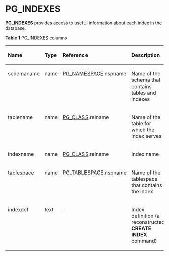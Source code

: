 # PG\_INDEXES<a name="EN-US_TOPIC_0289900118"></a>

**PG\_INDEXES**  provides access to useful information about each index in the database.

**Table  1**  PG\_INDEXES columns

<a name="en-us_topic_0283136863_en-us_topic_0237122420_en-us_topic_0059778184_tcfa108bac7b64a8cb3f05adfc9d9883b"></a>
<table><thead align="left"><tr id="en-us_topic_0283136863_en-us_topic_0237122420_en-us_topic_0059778184_r6aff571b6d2d4072aebf02e6b66d6465"><th class="cellrowborder" valign="top" width="24.64%" id="mcps1.2.5.1.1"><p id="en-us_topic_0283136863_en-us_topic_0237122420_en-us_topic_0059778184_a2d4c958170d248edb2383242b0af72f0"><a name="en-us_topic_0283136863_en-us_topic_0237122420_en-us_topic_0059778184_a2d4c958170d248edb2383242b0af72f0"></a><a name="en-us_topic_0283136863_en-us_topic_0237122420_en-us_topic_0059778184_a2d4c958170d248edb2383242b0af72f0"></a>Name</p>
</th>
<th class="cellrowborder" valign="top" width="13.639999999999999%" id="mcps1.2.5.1.2"><p id="en-us_topic_0283136863_en-us_topic_0237122420_en-us_topic_0059778184_a08484e0bf36946aa9364f82d3d7e634c"><a name="en-us_topic_0283136863_en-us_topic_0237122420_en-us_topic_0059778184_a08484e0bf36946aa9364f82d3d7e634c"></a><a name="en-us_topic_0283136863_en-us_topic_0237122420_en-us_topic_0059778184_a08484e0bf36946aa9364f82d3d7e634c"></a>Type</p>
</th>
<th class="cellrowborder" valign="top" width="30.86%" id="mcps1.2.5.1.3"><p id="en-us_topic_0283136863_en-us_topic_0237122420_en-us_topic_0059778184_abc5ab2ebe58f4c2bb17974545e86fac0"><a name="en-us_topic_0283136863_en-us_topic_0237122420_en-us_topic_0059778184_abc5ab2ebe58f4c2bb17974545e86fac0"></a><a name="en-us_topic_0283136863_en-us_topic_0237122420_en-us_topic_0059778184_abc5ab2ebe58f4c2bb17974545e86fac0"></a>Reference</p>
</th>
<th class="cellrowborder" valign="top" width="30.86%" id="mcps1.2.5.1.4"><p id="en-us_topic_0283136863_en-us_topic_0237122420_en-us_topic_0059778184_a6d2495ffc84543ed8687ddc51dd2d346"><a name="en-us_topic_0283136863_en-us_topic_0237122420_en-us_topic_0059778184_a6d2495ffc84543ed8687ddc51dd2d346"></a><a name="en-us_topic_0283136863_en-us_topic_0237122420_en-us_topic_0059778184_a6d2495ffc84543ed8687ddc51dd2d346"></a>Description</p>
</th>
</tr>
</thead>
<tbody><tr id="en-us_topic_0283136863_en-us_topic_0237122420_en-us_topic_0059778184_rb03900fd3807417885d8842e6a35495b"><td class="cellrowborder" valign="top" width="24.64%" headers="mcps1.2.5.1.1 "><p id="en-us_topic_0283136863_en-us_topic_0237122420_en-us_topic_0059778184_a0f0f6e9687164456a972f0fc0e9048b3"><a name="en-us_topic_0283136863_en-us_topic_0237122420_en-us_topic_0059778184_a0f0f6e9687164456a972f0fc0e9048b3"></a><a name="en-us_topic_0283136863_en-us_topic_0237122420_en-us_topic_0059778184_a0f0f6e9687164456a972f0fc0e9048b3"></a>schemaname</p>
</td>
<td class="cellrowborder" valign="top" width="13.639999999999999%" headers="mcps1.2.5.1.2 "><p id="en-us_topic_0283136863_en-us_topic_0237122420_en-us_topic_0059778184_ac81f516a24b7487bb6fb256b60047795"><a name="en-us_topic_0283136863_en-us_topic_0237122420_en-us_topic_0059778184_ac81f516a24b7487bb6fb256b60047795"></a><a name="en-us_topic_0283136863_en-us_topic_0237122420_en-us_topic_0059778184_ac81f516a24b7487bb6fb256b60047795"></a>name</p>
</td>
<td class="cellrowborder" valign="top" width="30.86%" headers="mcps1.2.5.1.3 "><p id="en-us_topic_0283136863_en-us_topic_0237122420_en-us_topic_0059778184_adfbd16f7ce72493dbd03bb18f9e94fd1"><a name="en-us_topic_0283136863_en-us_topic_0237122420_en-us_topic_0059778184_adfbd16f7ce72493dbd03bb18f9e94fd1"></a><a name="en-us_topic_0283136863_en-us_topic_0237122420_en-us_topic_0059778184_adfbd16f7ce72493dbd03bb18f9e94fd1"></a><a href="pg_namespace.md">PG_NAMESPACE</a>.nspname</p>
</td>
<td class="cellrowborder" valign="top" width="30.86%" headers="mcps1.2.5.1.4 "><p id="en-us_topic_0283136863_en-us_topic_0237122420_en-us_topic_0059778184_a07ce1670b9c3480d8daa24cf240796b0"><a name="en-us_topic_0283136863_en-us_topic_0237122420_en-us_topic_0059778184_a07ce1670b9c3480d8daa24cf240796b0"></a><a name="en-us_topic_0283136863_en-us_topic_0237122420_en-us_topic_0059778184_a07ce1670b9c3480d8daa24cf240796b0"></a>Name of the schema that contains tables and indexes</p>
</td>
</tr>
<tr id="en-us_topic_0283136863_en-us_topic_0237122420_en-us_topic_0059778184_r8391fe34e9cd41c390d82f1be6e15f9d"><td class="cellrowborder" valign="top" width="24.64%" headers="mcps1.2.5.1.1 "><p id="en-us_topic_0283136863_en-us_topic_0237122420_en-us_topic_0059778184_abdc2027cef514b8484cf3e31867bbdfd"><a name="en-us_topic_0283136863_en-us_topic_0237122420_en-us_topic_0059778184_abdc2027cef514b8484cf3e31867bbdfd"></a><a name="en-us_topic_0283136863_en-us_topic_0237122420_en-us_topic_0059778184_abdc2027cef514b8484cf3e31867bbdfd"></a>tablename</p>
</td>
<td class="cellrowborder" valign="top" width="13.639999999999999%" headers="mcps1.2.5.1.2 "><p id="en-us_topic_0283136863_en-us_topic_0237122420_en-us_topic_0059778184_a8f93e03e8fd4407d84de31212f8e25ca"><a name="en-us_topic_0283136863_en-us_topic_0237122420_en-us_topic_0059778184_a8f93e03e8fd4407d84de31212f8e25ca"></a><a name="en-us_topic_0283136863_en-us_topic_0237122420_en-us_topic_0059778184_a8f93e03e8fd4407d84de31212f8e25ca"></a>name</p>
</td>
<td class="cellrowborder" valign="top" width="30.86%" headers="mcps1.2.5.1.3 "><p id="en-us_topic_0283136863_en-us_topic_0237122420_en-us_topic_0059778184_a1ca058c834fa4d19b6ccb545aa95b8d7"><a name="en-us_topic_0283136863_en-us_topic_0237122420_en-us_topic_0059778184_a1ca058c834fa4d19b6ccb545aa95b8d7"></a><a name="en-us_topic_0283136863_en-us_topic_0237122420_en-us_topic_0059778184_a1ca058c834fa4d19b6ccb545aa95b8d7"></a><a href="pg_class.md">PG_CLASS</a>.relname</p>
</td>
<td class="cellrowborder" valign="top" width="30.86%" headers="mcps1.2.5.1.4 "><p id="en-us_topic_0283136863_en-us_topic_0237122420_en-us_topic_0059778184_acef273ceab6e4c80afd4650850b32697"><a name="en-us_topic_0283136863_en-us_topic_0237122420_en-us_topic_0059778184_acef273ceab6e4c80afd4650850b32697"></a><a name="en-us_topic_0283136863_en-us_topic_0237122420_en-us_topic_0059778184_acef273ceab6e4c80afd4650850b32697"></a>Name of the table for which the index serves</p>
</td>
</tr>
<tr id="en-us_topic_0283136863_en-us_topic_0237122420_en-us_topic_0059778184_r16ddbabdbc01452da209f9a71d573420"><td class="cellrowborder" valign="top" width="24.64%" headers="mcps1.2.5.1.1 "><p id="en-us_topic_0283136863_en-us_topic_0237122420_en-us_topic_0059778184_afcfdee992dda44f4905c33922a1ee703"><a name="en-us_topic_0283136863_en-us_topic_0237122420_en-us_topic_0059778184_afcfdee992dda44f4905c33922a1ee703"></a><a name="en-us_topic_0283136863_en-us_topic_0237122420_en-us_topic_0059778184_afcfdee992dda44f4905c33922a1ee703"></a>indexname</p>
</td>
<td class="cellrowborder" valign="top" width="13.639999999999999%" headers="mcps1.2.5.1.2 "><p id="en-us_topic_0283136863_en-us_topic_0237122420_en-us_topic_0059778184_a09d752c38105425da1686414baf9c47a"><a name="en-us_topic_0283136863_en-us_topic_0237122420_en-us_topic_0059778184_a09d752c38105425da1686414baf9c47a"></a><a name="en-us_topic_0283136863_en-us_topic_0237122420_en-us_topic_0059778184_a09d752c38105425da1686414baf9c47a"></a>name</p>
</td>
<td class="cellrowborder" valign="top" width="30.86%" headers="mcps1.2.5.1.3 "><p id="en-us_topic_0283136863_en-us_topic_0237122420_en-us_topic_0059778184_ab1c7b5802b70434e8400662ea2a3aa1d"><a name="en-us_topic_0283136863_en-us_topic_0237122420_en-us_topic_0059778184_ab1c7b5802b70434e8400662ea2a3aa1d"></a><a name="en-us_topic_0283136863_en-us_topic_0237122420_en-us_topic_0059778184_ab1c7b5802b70434e8400662ea2a3aa1d"></a><a href="pg_class.md">PG_CLASS</a>.relname</p>
</td>
<td class="cellrowborder" valign="top" width="30.86%" headers="mcps1.2.5.1.4 "><p id="en-us_topic_0283136863_en-us_topic_0237122420_en-us_topic_0059778184_af965ee6829924c7c801e2f9a48f1f8e8"><a name="en-us_topic_0283136863_en-us_topic_0237122420_en-us_topic_0059778184_af965ee6829924c7c801e2f9a48f1f8e8"></a><a name="en-us_topic_0283136863_en-us_topic_0237122420_en-us_topic_0059778184_af965ee6829924c7c801e2f9a48f1f8e8"></a>Index name</p>
</td>
</tr>
<tr id="en-us_topic_0283136863_en-us_topic_0237122420_en-us_topic_0059778184_r628f1c11255a421b93dc4adfcb7799f0"><td class="cellrowborder" valign="top" width="24.64%" headers="mcps1.2.5.1.1 "><p id="en-us_topic_0283136863_en-us_topic_0237122420_en-us_topic_0059778184_a0b89eacdb3e94c4dae61d6ff5d1bf5fa"><a name="en-us_topic_0283136863_en-us_topic_0237122420_en-us_topic_0059778184_a0b89eacdb3e94c4dae61d6ff5d1bf5fa"></a><a name="en-us_topic_0283136863_en-us_topic_0237122420_en-us_topic_0059778184_a0b89eacdb3e94c4dae61d6ff5d1bf5fa"></a>tablespace</p>
</td>
<td class="cellrowborder" valign="top" width="13.639999999999999%" headers="mcps1.2.5.1.2 "><p id="en-us_topic_0283136863_en-us_topic_0237122420_en-us_topic_0059778184_a9ede87426c9a4ca0b8698dc9b6e0cb21"><a name="en-us_topic_0283136863_en-us_topic_0237122420_en-us_topic_0059778184_a9ede87426c9a4ca0b8698dc9b6e0cb21"></a><a name="en-us_topic_0283136863_en-us_topic_0237122420_en-us_topic_0059778184_a9ede87426c9a4ca0b8698dc9b6e0cb21"></a>name</p>
</td>
<td class="cellrowborder" valign="top" width="30.86%" headers="mcps1.2.5.1.3 "><p id="en-us_topic_0283136863_en-us_topic_0237122420_en-us_topic_0059778184_aedac7493048e4e60a80c9722eeb6f683"><a name="en-us_topic_0283136863_en-us_topic_0237122420_en-us_topic_0059778184_aedac7493048e4e60a80c9722eeb6f683"></a><a name="en-us_topic_0283136863_en-us_topic_0237122420_en-us_topic_0059778184_aedac7493048e4e60a80c9722eeb6f683"></a><a href="pg_tablespace.md">PG_TABLESPACE</a>.nspname</p>
</td>
<td class="cellrowborder" valign="top" width="30.86%" headers="mcps1.2.5.1.4 "><p id="en-us_topic_0283136863_en-us_topic_0237122420_en-us_topic_0059778184_aa731931673514e0083291e9cc3645ee8"><a name="en-us_topic_0283136863_en-us_topic_0237122420_en-us_topic_0059778184_aa731931673514e0083291e9cc3645ee8"></a><a name="en-us_topic_0283136863_en-us_topic_0237122420_en-us_topic_0059778184_aa731931673514e0083291e9cc3645ee8"></a>Name of the tablespace that contains the index</p>
</td>
</tr>
<tr id="en-us_topic_0283136863_en-us_topic_0237122420_en-us_topic_0059778184_r1615b816cc4349e7ab56ab28aafea4da"><td class="cellrowborder" valign="top" width="24.64%" headers="mcps1.2.5.1.1 "><p id="en-us_topic_0283136863_en-us_topic_0237122420_en-us_topic_0059778184_aac0466023f8a45cfad9995e2cbaeeecc"><a name="en-us_topic_0283136863_en-us_topic_0237122420_en-us_topic_0059778184_aac0466023f8a45cfad9995e2cbaeeecc"></a><a name="en-us_topic_0283136863_en-us_topic_0237122420_en-us_topic_0059778184_aac0466023f8a45cfad9995e2cbaeeecc"></a>indexdef</p>
</td>
<td class="cellrowborder" valign="top" width="13.639999999999999%" headers="mcps1.2.5.1.2 "><p id="en-us_topic_0283136863_en-us_topic_0237122420_en-us_topic_0059778184_acd5b79cb65a545f68be6fa4854bbe21b"><a name="en-us_topic_0283136863_en-us_topic_0237122420_en-us_topic_0059778184_acd5b79cb65a545f68be6fa4854bbe21b"></a><a name="en-us_topic_0283136863_en-us_topic_0237122420_en-us_topic_0059778184_acd5b79cb65a545f68be6fa4854bbe21b"></a>text</p>
</td>
<td class="cellrowborder" valign="top" width="30.86%" headers="mcps1.2.5.1.3 "><p id="en-us_topic_0283136863_en-us_topic_0237122420_en-us_topic_0059778184_a8237a4417d0845238e94d692f192a6e4"><a name="en-us_topic_0283136863_en-us_topic_0237122420_en-us_topic_0059778184_a8237a4417d0845238e94d692f192a6e4"></a><a name="en-us_topic_0283136863_en-us_topic_0237122420_en-us_topic_0059778184_a8237a4417d0845238e94d692f192a6e4"></a>-</p>
</td>
<td class="cellrowborder" valign="top" width="30.86%" headers="mcps1.2.5.1.4 "><p id="en-us_topic_0283136863_en-us_topic_0237122420_en-us_topic_0059778184_a5447c926c1464514ba0e072065b0d852"><a name="en-us_topic_0283136863_en-us_topic_0237122420_en-us_topic_0059778184_a5447c926c1464514ba0e072065b0d852"></a><a name="en-us_topic_0283136863_en-us_topic_0237122420_en-us_topic_0059778184_a5447c926c1464514ba0e072065b0d852"></a>Index definition (a reconstructed <strong id="en-us_topic_0283136863_en-us_topic_0237122420_b1679910491819"><a name="en-us_topic_0283136863_en-us_topic_0237122420_b1679910491819"></a><a name="en-us_topic_0283136863_en-us_topic_0237122420_b1679910491819"></a>CREATE INDEX</strong> command)</p>
</td>
</tr>
</tbody>
</table>

